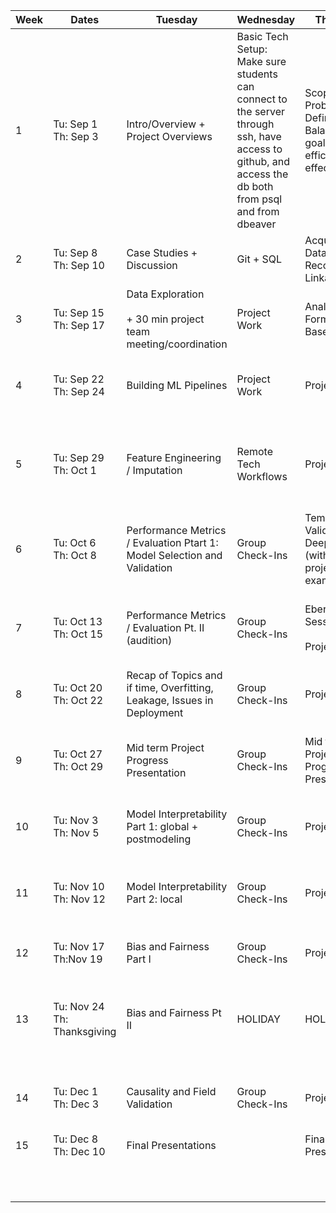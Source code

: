 |  **Week** | **Dates** | **Tuesday** | **Wednesday** | **Thursday** | **Assignments** | **Project Focus** |
| --- | --- | --- | --- | --- | --- | --- |
|  1 | Tu: Sep 1<br/>Th: Sep 3 | Intro/Overview + Project Overviews | Basic Tech Setup: Make sure students can connect to the server through ssh, have access to github, and access the db both from psql and from dbeaver | Scoping, Problem Definition, Balancing goals (equity, efficiency, effectiveness) | 1. Survey (Monday)<br/>2. Project preferences + signature (Wednesday) | Get familiar with the class, goals, and understand project choices |
|  2 | Tu: Sep 8<br/>Th: Sep 10 | Case Studies + Discussion | Git + SQL | Acquiring Data, Privacy, Record Linkage |  | Understand Project, Data Audit and Exploration |
|  3 | Tu: Sep 15<br/>Th: Sep 17 | Data Exploration<br/><br/>+ 30 min project team meeting/coordination | Project Work | Analytical Formulation / Baselines | ACS Data (Friday) | Data Stories and Finalize Project Scope |
|  4 | Tu: Sep 22<br/>Th: Sep 24 | Building ML Pipelines | Project Work | Project Work | Project Proposal (Friday) | Initial ML Pipeline Setup<br/>Analytical Formulation and Baselines |
|  5 | Tu: Sep 29<br/>Th: Oct 1 | Feature Engineering / Imputation | Remote Tech Workflows | Project Work | Proposal Reviews (Friday) | Iteration 1 - Build End to End Code Pipeline<br/>(Focus on end-to-end shell) |
|  6 | Tu: Oct 6<br/>Th: Oct 8 | Performance Metrics / Evaluation Ptart 1: Model Selection and Validation | Group Check-Ins | Temporal Validation Deep Dive (with class projects as examples) | Skeleton ML Pipeline Code (Friday) |  |
|  7 | Tu: Oct 13<br/>Th: Oct 15 | Performance Metrics / Evaluation Pt. II (audition) | Group Check-Ins | Eberly Session<br/><br/>Project Work |  | Iteration 2 - End to End Code Pipeline<br/>(Focus on feature development) |
|  8 | Tu: Oct 20<br/>Th: Oct 22 | Recap of Topics and if time, Overfitting, Leakage, Issues in Deployment | Group Check-Ins | Project Work | Modeling Plan and Feature List (Monday) |  |
|  9 | Tu: Oct 27<br/>Th: Oct 29 | Mid term Project Progress Presentation | Group Check-Ins | Mid term Project Progress Presentation | V0 Results, Train Test Splits, Model Selection Metric(s) (Monday) | Iteration 3 - End to End Code Pipeline<br/>(Focus on models and evaluation) |
|  10 | Tu: Nov 3<br/>Th: Nov 5 | Model Interpretability Part 1: global + postmodeling | Group Check-Ins | Project Work | Fixed V0 Results, Models and Hyperparameters (Monday) |  |
|  11 | Tu: Nov 10<br/>Th: Nov 12 | Model Interpretability Part 2: local | Group Check-Ins | Project Work | Weekly Update Assignment (Monday) | Iteration 4 - End to End Code Pipeline<br/>(Focus on interpreting the models) |
|  12 | Tu: Nov 17<br/>Th:Nov 19 | Bias and Fairness Part I | Group Check-Ins | Project Work | Weekly Update Assignment (Monday) |  |
|  13 | Tu: Nov 24<br/>Th: Thanksgiving | Bias and Fairness Pt II | HOLIDAY | HOLIDAY | Weekly Update Assignment (Monday) | Final model choice and understanding its performance and impact on disparities |
|  14 | Tu: Dec 1<br/>Th: Dec 3 | Causality and Field Validation | Group Check-Ins | Project Work | Weekly Update Assignment (Monday) | Project Report and Presentations<br/>Field Trial Design |
|  15 | Tu: Dec 8<br/>Th: Dec 10 | Final Presentations |  | Final Presentations | Presentations |  |
|   |  |  |  |  | Final Report Due | Final Report, Code, Repo, Documentation |
